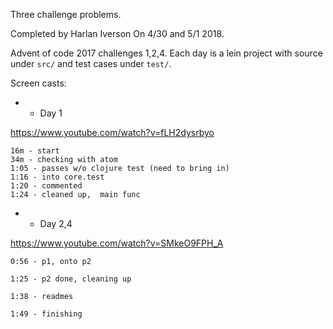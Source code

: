 Three challenge problems.

Completed by Harlan Iverson
On 4/30 and 5/1 2018.

Advent of code 2017 challenges 1,2,4. Each day is a lein project
with source under `src/` and test cases under `test/`.

Screen casts:

* - Day 1

https://www.youtube.com/watch?v=fLH2dysrbyo

```
16m - start
34m - checking with atom
1:05 - passes w/o clojure test (need to bring in)
1:16 - into core.test
1:20 - commented
1:24 - cleaned up,  main func
```


* - Day 2,4

https://www.youtube.com/watch?v=SMkeO9FPH_A

```
0:56 - p1, onto p2

1:25 - p2 done, cleaning up

1:38 - readmes

1:49 - finishing

```